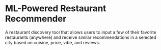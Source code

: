# ML-Powered Restaurant Recommender

A restaurant discovery tool that allows users to input a few of their favorite restaurants (anywhere) and receive similar recommendations in a selected city based on cuisine, price, vibe, and reviews.

